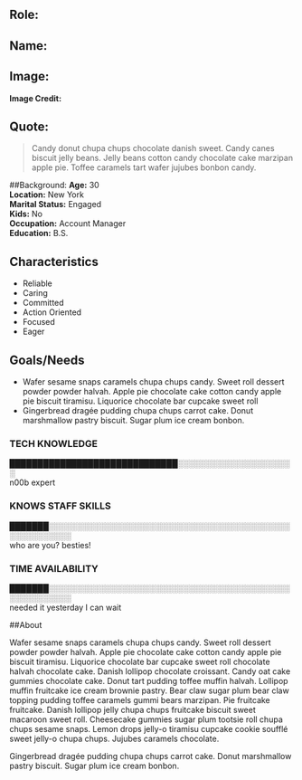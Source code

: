 
## Role:

## Name:

## Image: 
<insert image here>

**Image Credit:**

## Quote:

> Candy donut chupa chups chocolate danish sweet. Candy canes biscuit jelly beans. Jelly beans cotton candy chocolate cake marzipan apple pie. Toffee caramels tart wafer jujubes bonbon candy.

##Background:
**Age:** 30<br> 
**Location:** New York<br> 
**Marital Status:** Engaged<br> 
**Kids:** No<br> 
**Occupation:** Account Manager<br> 
**Education:** B.S.

## Characteristics
* Reliable
* Caring
* Committed
* Action Oriented
* Focused 
* Eager

## Goals/Needs

* Wafer sesame snaps caramels chupa chups candy. Sweet roll dessert powder powder halvah. Apple pie chocolate cake cotton candy apple pie biscuit tiramisu. Liquorice chocolate bar cupcake sweet roll
* Gingerbread dragée pudding chupa chups carrot cake. Donut marshmallow pastry biscuit. Sugar plum ice cream bonbon.


### TECH KNOWLEDGE
██████████████████████████████░░░░░░░░░░░░░░░░░░░░░<br> 
n00b                                                                                                                                               expert

### KNOWS STAFF SKILLS
                                      
███████░░░░░░░░░░░░░░░░░░░░░░░░░░░░░░░░░░░░░░░░░░░░░░░░░░░░░░<br> 
who are you?                                                                                                                                 besties!

### TIME AVAILABILITY 
███████░░░░░░░░░░░░░░░░░░░░░░░░░░░░░░░░░░░░░░░░░░░░░░░░░░░░░░<br> 
needed it yesterday                                                                                                                    I can wait


##About

Wafer sesame snaps caramels chupa chups candy. Sweet roll dessert powder powder halvah. Apple pie chocolate cake cotton candy apple pie biscuit tiramisu. Liquorice chocolate bar cupcake sweet roll chocolate halvah chocolate cake. Danish lollipop chocolate croissant. Candy oat cake gummies chocolate cake. Donut tart pudding toffee muffin halvah. Lollipop muffin fruitcake ice cream brownie pastry. Bear claw sugar plum bear claw topping pudding toffee caramels gummi bears marzipan. Pie fruitcake fruitcake. Danish lollipop jelly chupa chups fruitcake biscuit sweet macaroon sweet roll. Cheesecake gummies sugar plum tootsie roll chupa chups sesame snaps. Lemon drops jelly-o tiramisu cupcake cookie soufflé sweet jelly-o chupa chups. Jujubes caramels chocolate.

Gingerbread dragée pudding chupa chups carrot cake. Donut marshmallow pastry biscuit. Sugar plum ice cream bonbon.


